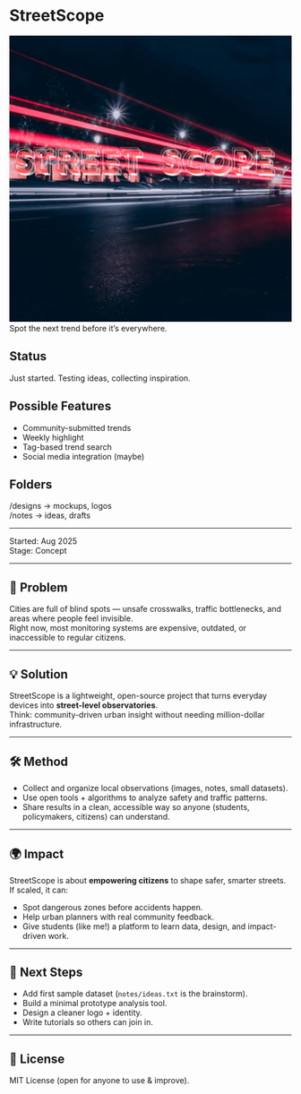 # StreetScope
![StreetScope Banner](notes/designs/banner.png)
Spot the next trend before it’s everywhere.

## Status
Just started. Testing ideas, collecting inspiration.

## Possible Features
- Community-submitted trends
- Weekly highlight
- Tag-based trend search
- Social media integration (maybe)

## Folders
/designs → mockups, logos  
/notes → ideas, drafts

---
Started: Aug 2025  
Stage: Concept 

---

## 🚦 Problem  
Cities are full of blind spots — unsafe crosswalks, traffic bottlenecks, and areas where people feel invisible.  
Right now, most monitoring systems are expensive, outdated, or inaccessible to regular citizens.  

---

## 💡 Solution  
StreetScope is a lightweight, open-source project that turns everyday devices into **street-level observatories**.  
Think: community-driven urban insight without needing million-dollar infrastructure.  

---

## 🛠️ Method  
- Collect and organize local observations (images, notes, small datasets).  
- Use open tools + algorithms to analyze safety and traffic patterns.  
- Share results in a clean, accessible way so anyone (students, policymakers, citizens) can understand.  

---

## 🌍 Impact  
StreetScope is about **empowering citizens** to shape safer, smarter streets.  
If scaled, it can:  
- Spot dangerous zones before accidents happen.  
- Help urban planners with real community feedback.  
- Give students (like me!) a platform to learn data, design, and impact-driven work.  

---

## 🔮 Next Steps  
- Add first sample dataset (`notes/ideas.txt` is the brainstorm).  
- Build a minimal prototype analysis tool.  
- Design a cleaner logo + identity.  
- Write tutorials so others can join in.  

---

## 📜 License  
MIT License (open for anyone to use & improve).  


